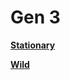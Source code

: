 # Gen 3
[**Stationary**](https://lincoln-lm.github.io/JS-Finder/Gen3/Stationary)

[**Wild**](https://lincoln-lm.github.io/JS-Finder/Gen3/Wild)
